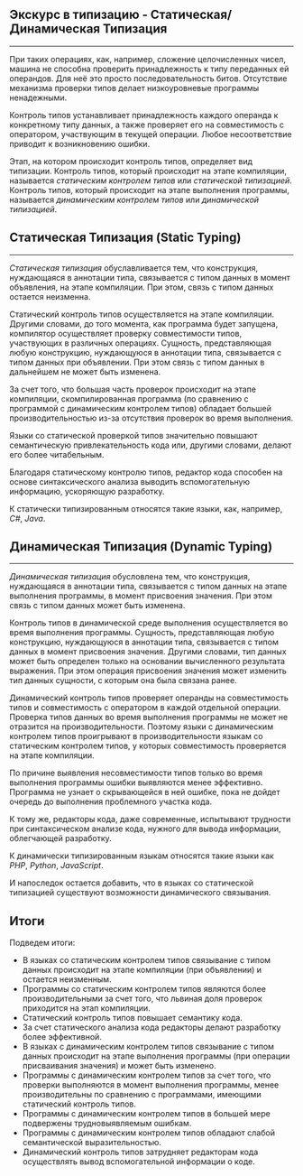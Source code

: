 ## Экскурс в типизацию - Статическая/Динамическая Типизация
________________

При таких операциях, как, например, сложение целочисленных чисел, машина не способна проверить принадлежность к типу переданных ей операндов. Для неё это просто последовательность битов. Отсутствие механизма проверки типов делает низкоуровневые программы ненадежными.

Контроль типов устанавливает принадлежность каждого операнда к конкретному типу данных, а также проверяет его на совместимость с оператором, участвующим в текущей операции. Любое несоответствие приводит к возникновению ошибки.

Этап, на котором происходит контроль типов, определяет вид типизации. Контроль типов, который происходит на этапе компиляции, называется *статическим контролем типов* или *статической типизацией*. Контроль типов, который происходит на этапе выполнения программы, называется *динамическим контролем типов* или *динамической типизацией*.


## Статическая Типизация (Static Typing)
________________

*Статическая типизация* обуславливается тем, что конструкция, нуждающаяся в аннотации типа, связывается с типом данных в момент объявления, на этапе компиляции. При этом, связь с типом данных остается неизменна.

Статический контроль типов осуществляется на этапе компиляции. Другими словами, до того момента, как программа будет запущена, компилятор осуществляет проверку совместимости типов, участвующих в различных операциях. Сущность, представляющая любую конструкцию, нуждающуюся в аннотации типа, связывается с типом данных при объявлении. При этом связь с типом данных в дальнейшем не может быть изменена.

За счет того, что большая часть проверок происходит на этапе компиляции, скомпилированная программа (по сравнению с программой с динамическим контролем типов) обладает большей производительностью из-за отсутствия проверок во время выполнения.

Языки со статической проверкой типов значительно повышают семантическую привлекательность кода или, другими словами, делают его более читабельным.

Благодаря статическому контролю типов, редактор кода способен на основе синтаксического анализа выводить вспомогательную информацию, ускоряющую разработку.


К статически типизированным относятся такие языки, как, например, *C#*, *Java*.


## Динамическая Типизация (Dynamic Typing)
________________

*Динамическая типизация* обусловлена тем, что конструкция, нуждающаяся в аннотации типа, связывается с типом данных на этапе выполнения программы, в момент присвоения значения. При этом связь с типом данных может быть изменена.

Контроль типов в динамической среде выполнения осуществляется во время выполнения программы. Сущность, представляющая любую конструкцию, нуждающуюся в аннотации типа, связывается с типом данных в момент присвоения значения. Другими словами, тип данных может быть определен только на основании вычисленного результата выражения. При этом операция присвоения значения может изменить тип данных сущности, с которым она была связана ранее.

Динамический контроль типов проверяет операнды на совместимость типов и совместимость с оператором в каждой отдельной операции. Проверка типов данных во время выполнения программы не может не отразится на производительности. Поэтому языки с динамическим контролем типов проигрывают в производительности языкам со статическим контролем типов, у которых совместимость проверяется на этапе компиляции.

По причине выявления несовместимости типов только во время выполнения программы ошибки выявляются менее эффективно. Программа не узнает о скрывающейся в ней ошибке, пока не дойдет очередь до выполнения проблемного участка кода.

К тому же, редакторы кода, даже современные, испытывают трудности при синтаксическом анализе кода, нужного для вывода информации, облегчающей разработку.


К динамически типизированным языкам относятся такие языки как *PHP*, *Python*, *JavaScript*.


И напоследок остается добавить, что в языках со статической типизацией существуют возможности динамического связывания.


## Итоги

Подведем итоги:


- В языках со статическим контролем типов связывание с типом данных происходит на этапе компиляции (при объявлении) и остается неизменным.
- Программы со статическим контролем типов являются более производительными за счет того, что львиная доля проверок приходится на этап компиляции.
- Статический контроль типов повышает семантику кода.
- За счет статического анализа кода редакторы делают разработку более эффективной.
- В языках с динамическим контролем типов связывание с типом данных происходит на этапе выполнения программы (при операции присваивания значения) и может быть изменено.
- Программы с динамическим контролем типов за счет того, что проверки выполняются в момент выполнения программы, менее производительны по сравнению с программами, имеющими статический контроль типов.
- Программы с динамическим контролем типов в большей мере подвержены трудновыявляемым ошибкам.
- Программы с динамическим контролем типов обладают слабой семантической выразительностью.
- Динамический контроль типов затрудняет редакторам кода осуществлять вывод вспомогательной информации о коде.

